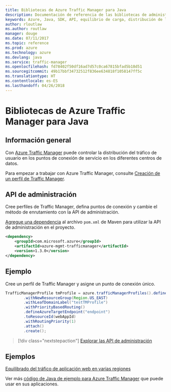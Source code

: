 ```yaml
---
title: Bibliotecas de Azure Traffic Manager para Java
description: Documentación de referencia de las bibliotecas de administración de Traffic Manager para Java
keywords: Azure, Java, SDK, API, equilibrio de carga, distribución de la carga,red, Traffic Manager
author: rloutlaw
ms.author: routlaw
manager: douge
ms.date: 07/11/2017
ms.topic: reference
ms.prod: azure
ms.technology: azure
ms.devlang: java
ms.service: traffic-manager
ms.openlocfilehash: fd78402f50df16ad7d57c0ca67815bfad5b18d51
ms.sourcegitcommit: 49b17bbf34732512f836ee634818f1058147ff5c
ms.translationtype: HT
ms.contentlocale: es-ES
ms.lasthandoff: 04/26/2018
---
```

# <a name="azure-traffic-manager-libraries-for-java"></a>Bibliotecas de Azure Traffic Manager para Java

## <a name="overview"></a>Información general

Con [Azure Traffic Manager](/azure/traffic-manager/traffic-manager-overview) puede controlar la distribución del tráfico de usuario en los puntos de conexión de servicio en los diferentes centros de datos.

Para empezar a trabajar con Azure Traffic Manager, consulte [Creación de un perfil de Traffic Manager](/azure/traffic-manager/traffic-manager-create-profile).

## <a name="management-api"></a>API de administración

Cree perfiles de Traffic Manager, defina puntos de conexión y cambie el método de enrutamiento con la API de administración. 

[Agregue una dependencia](https://maven.apache.org/guides/getting-started/index.html#How_do_I_use_external_dependencies) al archivo `pom.xml` de Maven para utilizar la API de administración en el proyecto.  

```XML
<dependency>
    <groupId>com.microsoft.azure</groupId>
    <artifactId>azure-mgmt-trafficmanager</artifactId>
    <version>1.3.0</version>
</dependency>
```   

## <a name="example"></a>Ejemplo

Cree un perfil de Traffic Manager y asigne un punto de conexión único.

```java
TrafficManagerProfile tmProfile = azure.trafficManagerProfiles().define("testTMProfile")
        .withNewResourceGroup(Region.US_EAST)
        .withLeafDomainLabel("testTMProfile")
        .withPriorityBasedRouting()
        .defineAzureTargetEndpoint("endpoint")
        .toResourceId(webAppId)
        .withRoutingPriority(1)
        .attach()
        .create();
```

> [!div class="nextstepaction"]
> [Explorar las API de administración](/java/api/overview/azure/trafficmanager/management)

## <a name="samples"></a>Ejemplos

[Equilibrado del tráfico de aplicación web en varias regiones](https://github.com/Azure-Samples/traffic-manager-java-manage-profiles)

Ver más [código de Java de ejemplo para Azure Traffic Manager](https://azure.microsoft.com/resources/samples/?platform=java&term=traffic) que puede usar en sus aplicaciones.
